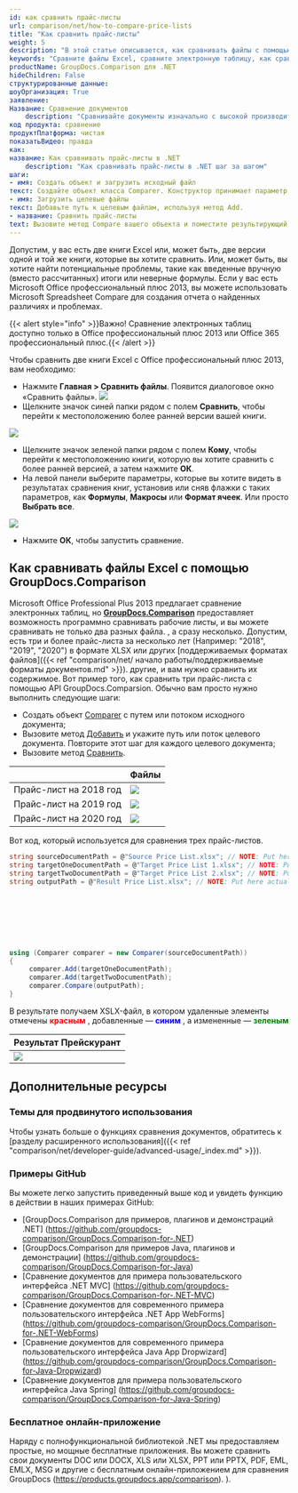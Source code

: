 ```yaml
---
id: как сравнить прайс-листы
url: comparison/net/how-to-compare-price-lists
title: "Как сравнить прайс-листы"
weight: 5
description: "В этой статье описывается, как сравнивать файлы с помощью функции Microsoft Excel и API GroupDocs.Comparison для .NET. Вы также узнаете, как сравнить две или более таблиц и получить разницу в файлах."
keywords: "Сравните файлы Excel, сравните электронную таблицу, как сравнить файлы Excel"
productName: GroupDocs.Comparison для .NET
hideChildren: False
структурированные данные:
шоуОрганизация: True
заявление:
Название: Сравнение документов
    description: "Сравнивайте документы изначально с высокой производительностью, используя язык C# и GroupDocs.Comparison для .NET."
код продукта: сравнение
продуктПлатформа: чистая
показатьВидео: правда
как:
название: Как сравнивать прайс-листы в .NET
    description: "Как сравнивать прайс-листы в .NET шаг за шагом"
шаги:
- имя: Создать объект и загрузить исходный файл
текст: Создайте объект класса Comparer. Конструктор принимает параметр пути к исходному файлу. Вы можете указать абсолютный или относительный путь к файлу в соответствии с вашими требованиями.
- имя: Загрузить целевые файлы
текст: Добавьте путь к целевым файлам, используя метод Add.
- название: Сравнить прайс-листы
text: Вызовите метод Compare вашего объекта и поместите результирующий параметр пути к файлу.
---
```

Допустим, у вас есть две книги Excel или, может быть, две версии одной и той же книги, которые вы хотите сравнить. Или, может быть, вы хотите найти потенциальные проблемы, такие как введенные вручную (вместо рассчитанных) итоги или неверные формулы. Если у вас есть Microsoft Office профессиональный плюс 2013, вы можете использовать Microsoft Spreadsheet Compare для создания отчета о найденных различиях и проблемах.

{{< alert style="info" >}}Важно! Сравнение электронных таблиц доступно только в Office профессиональный плюс 2013 или Office 365 профессиональный плюс.{{< /alert >}}

Чтобы сравнить две книги Excel с Office профессиональный плюс 2013, вам необходимо:

* Нажмите **Главная > Сравнить файлы**. Появится диалоговое окно «Сравнить файлы».
![](/comparison/net/images/how-to-compare-price-lists.jpg)
* Щелкните значок синей папки рядом с полем **Сравнить**, чтобы перейти к местоположению более ранней версии вашей книги.
      







![](/comparison/net/images/how-to-compare-price-lists_1.jpg)
      







    



* Щелкните значок зеленой папки рядом с полем **Кому**, чтобы перейти к местоположению книги, которую вы хотите сравнить с более ранней версией, а затем нажмите **ОК**.
* На левой панели выберите параметры, которые вы хотите видеть в результатах сравнения книг, установив или сняв флажки с таких параметров, как **Формулы**, **Макросы** или **Формат ячеек**. Или просто **Выбрать все**.
      







![](/comparison/net/images/how-to-compare-price-lists_2.png)
* Нажмите **ОК**, чтобы запустить сравнение.

## Как сравнивать файлы Excel с помощью GroupDocs.Comparison

Microsoft Office Professional Plus 2013 предлагает сравнение электронных таблиц, но **[GroupDocs.Comparison](https://products.groupdocs.com/comparison/net)** предоставляет возможность программно сравнивать рабочие листы, и вы можете сравнивать не только два разных файла. , а сразу несколько. Допустим, есть три и более прайс-листа за несколько лет (Например: "2018", "2019", "2020") в формате XLSX или других [поддерживаемых форматах файлов]({{< ref "comparison/net/ начало работы/поддерживаемые форматы документов.md" >}}). другие, и вам нужно сравнить их содержимое. Вот пример того, как сравнить три прайс-листа с помощью API GroupDocs.Comparsion. Обычно вам просто нужно выполнить следующие шаги:

* Создать объект [Comparer](https://apireference.groupdocs.com/net/comparison/groupdocs.comparison/comparer) с путем или потоком исходного документа;
* Вызовите метод [Добавить](https://apireference.groupdocs.com/net/comparison/groupdocs.comparison/comparer/methods/add/index) и укажите путь или поток целевого документа. Повторите этот шаг для каждого целевого документа;
* Вызовите метод [Сравнить](https://apireference.groupdocs.com/net/comparison/groupdocs.comparison/comparer/methods/compare/index).
      







    




| | Файлы |
| --- | --- |
| Прайс-лист на 2018 год | ![](/comparison/net/images/how-to-compare-price-lists_3.png) |
| Прайс-лист на 2019 год | ![](/comparison/net/images/how-to-compare-price-lists_4.png) |
| Прайс-лист на 2020 год | ![](/comparison/net/images/how-to-compare-price-lists_5.png) |

Вот код, который используется для сравнения трех прайс-листов.

```csharp
string sourceDocumentPath = @"Source Price List.xlsx"; // NOTE: Put here actual path to source document
string targetOneDocumentPath = @"Target Price List 1.xlsx"; // NOTE: Put here actual path to target one document
string targetTwoDocumentPath = @"Target Price List 2.xlsx"; // NOTE: Put here actual path to target two document
string outputPath = @"Result Price List.xlsx"; // NOTE: Put here actual path to result document
             







using (Comparer comparer = new Comparer(sourceDocumentPath))
{
     comparer.Add(targetOneDocumentPath);
     comparer.Add(targetTwoDocumentPath);
     comparer.Compare(outputPath);
}
```

В результате получаем XSLX-файл, в котором удаленные элементы отмечены <font color="red">**красным**</font> , добавленные — <font color="blue">**синим**</font> , а измененные — <font color="green">**зеленым**</font>


| Результат Прейскурант |
| --- |
| ![](/comparison/net/images/how-to-compare-price-lists_6.png) |

## Дополнительные ресурсы
### Темы для продвинутого использования
Чтобы узнать больше о функциях сравнения документов, обратитесь к [разделу расширенного использования]({{< ref "comparison/net/developer-guide/advanced-usage/_index.md" >}}).

### Примеры GitHub
Вы можете легко запустить приведенный выше код и увидеть функцию в действии в наших примерах GitHub:
* [GroupDocs.Comparison для примеров, плагинов и демонстраций .NET] (https://github.com/groupdocs-comparison/GroupDocs.Comparison-for-.NET)
* [GroupDocs.Comparison для примеров Java, плагинов и демонстрации] (https://github.com/groupdocs-comparison/GroupDocs.Comparison-for-Java)
* [Сравнение документов для примера пользовательского интерфейса .NET MVC] (https://github.com/groupdocs-comparison/GroupDocs.Comparison-for-.NET-MVC)
* [Сравнение документов для современного примера пользовательского интерфейса .NET App WebForms] (https://github.com/groupdocs-comparison/GroupDocs.Comparison-for-.NET-WebForms)
* [Сравнение документов для современного примера пользовательского интерфейса Java App Dropwizard] (https://github.com/groupdocs-comparison/GroupDocs.Comparison-for-Java-Dropwizard)
* [Сравнение документов для примера пользовательского интерфейса Java Spring] (https://github.com/groupdocs-comparison/GroupDocs.Comparison-for-Java-Spring)
    



### Бесплатное онлайн-приложение
Наряду с полнофункциональной библиотекой .NET мы предоставляем простые, но мощные бесплатные приложения.
Вы можете сравнить свои документы DOC или DOCX, XLS или XLSX, PPT или PPTX, PDF, EML, EMLX, MSG и другие с бесплатным онлайн-приложением для сравнения GroupDocs (https://products.groupdocs.app/comparison). ).

